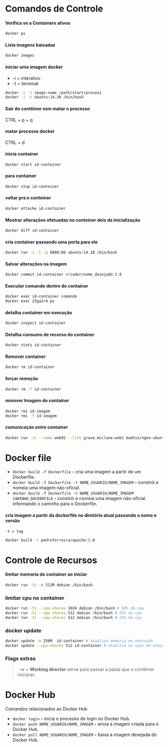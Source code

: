 # Comandos de Controle


#### Verifica se a Containers ativos

```bash
docker ps 
```

#### Lista imagens baixadas 

```bash
docker images 
```
#### iniciar uma imagem docker 

- -i = interativo
- -t = terminal

```bash
docker -i -t image-name /path/start/process
docker -i -t ubuntu:14.10 /bin/bash
```

#### Sair do contêiner sem matar o processo

CTRL + p + q 

#### matar processo docker
CTRL + d

#### inicia container

```bash
docker start id-conteiner
```
#### para container

```bash
docker stop id-conteiner
```

#### voltar pra o conteiner 

```bash
docker attache id-container
```

#### Mostrar alterações efetuadas no conteiner deis da inicialização

```bash
docker diff id-container
```

#### cria container passando uma porta para ele

```bash
docker run -i -t -p 8080:80 ubuntu:14.10 /bin/bash  
```

#### Salvar alterações na imagem 

```bash
docker commit id-container criador/nome_desejado:1.0
```



#### Executar comando dentro do container 

```bash
docker exec id-container comando
docker exec 23ga2r4 ps
```

#### detalha container  em execução

```bash
docker inspect id-container
```

#### Detalha consumo de recurso do container

```bash
docker stats id-container
```

#### Remover container

```bash
docker rm id-container
```

#### forçar remoção

```bash
docker rm -f id-container
```

#### remover Imagem do container

```bash
docker rmi id-imagem
docker rmi -f id-imagem
```

#### comunicação entre container

```bash
docker run -it --name web02 --link grave_mcclane:web1 badtux/ngnx-ubuntu / bin/bash
```



# Docker file

- `docker build -f Dockerfile` **-** cria uma imagem a partir de um Dockerfile.
- `docker build -f Dockerfile -t NOME_USUARIO/NOME_IMAGEM` **-** constrói e nomeia uma imagem não-oficial.
- `docker build -f Dockerfile -t NOME_USUARIO/NOME_IMAGEM CAMINHO_DOCKERFILE` **-** constrói e nomeia uma imagem não-oficial informando o caminho para o Dockerfile.

#### cria imagem a partir da dockerfile no diretório atual passando o nome e versão

`-t = tag`

```bash
docker build -t pedroferreira/apache:1.0
```



# Controle de Recursos



#### limitar memoria do container ao iniciar

```bash
docker run -ti -m 512M debian /bin/bash
```


### limitar cpu no container
```bash
docker run -ti --cpu-shares 1024 debian /bin/bash # 50% da cpu
docker run -ti --cpu-shares 512 debian /bin/bash # 25% da cpu
docker run -ti --cpu-shares 512 debian /bin/bash # 25% da cpu
```


### docker update
```bash
docker update -m 256M  id-container # atualiza memoria em execução
docker update --cpu-shares 512 id-container # atualiza os cpus em execução
```

### Flags extras 

> ​	-w = **Working director** serve para passar a pasta que o contêiner iniciarar.



# Docker Hub

Comandos relacionados ao Docker Hub

- `docker login` **-** inicia o processo de login no Docker Hub.
- `docker push NOME_USUARIO/NOME_IMAGEM` **-** envia a imagem criada para o Docker Hub.
- `docker pull NOME_USUARIO/NOME_IMAGEM` **-** baixa a imagem desejada do Docker Hub.
